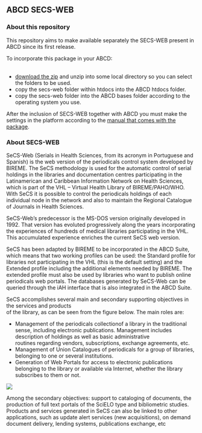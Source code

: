 ## ABCD SECS-WEB

### About this repository

This repository aims to make available separately the SECS-WEB present in ABCD since its first release.

To incorporate this package in your ABCD:  
 

*   [download the zip](https://github.com/ABCD-Community/abcd-secs-web.git) and unzip into some local directory so you can select the folders to be used.
*   copy the secs-web folder within htdocs into the ABCD htdocs folder.
*   copy the secs-web folder into the ABCD bases folder according to the operating system you use.

After the inclusion of SECS-WEB together with ABCD you must make the settings in the platform according to the [manual that comes with the package](https://github.com/ABCD-Community/abcd-secs-web/blob/main/Manual-SeCS-Web-0.9-en.pdf).

### About SECS-WEB

SeCS-Web (Serials in Health Sciences, from its acronym in Portuguese and Spanish) is the web version of the periodicals control system developed by BIREME. The SeCS methodology is used for the automatic control of serial holdings in the libraries and documentation centres participating in the Latinamerican and Caribbean Information Network on Health Sciences, which is part of the VHL – Virtual Health Library of BIREME/PAHO/WHO. With SeCS it is possible to control the periodicals holdings of each individual node in the network and also to maintain the Regional Catalogue of Journals in Health Sciences. 

SeCS-Web’s predecessor is the MS-DOS version originally developed in 1992. That version has evoluted progressively along the years incorporating the experiences of hundreds of medical libraries participating in the VHL. This accumulated experience enriches the current SeCS web version. 

SeCS has been adapted by BIREME to be incorporated in the ABCD Suite, which means that two working profiles can be used: the Standard profile for libraries not participating in the VHL (this is the default setting) and the Extended profile including the additional elements needed by BIREME. The extended profile must also be used by libraries who want to publish online periodicals web portals. The databases generated by SeCS-Web can be queried through the iAH interface that is also integrated in the ABCD Suite.

SeCS accomplishes several main and secondary supporting objectives in the services and products  
of the library, as can be seen from the figure below. The main roles are:  

*   Management of the periodicals collectionof a library in the traditional sense, including electronic publications. Management includes description of holdings as well as basic administrative  
    routines regarding vendors, subscriptions, exchange agreements, etc.
*   Management of Union Catalogues of periodicals for a group of libraries, belonging to one or several institutions.
*   Generation of Web Portals for access to electronic publications belonging to the library or available via Internet, whether the library subscribes to them or not.

![](https://user-images.githubusercontent.com/20482054/146124042-3a0cf322-807e-49a1-8c81-f104d4bd5bee.png)

Among the secondary objectives: support to cataloging of documents, the production of full text portals of the SciELO type and bibliometric studies. Products and services generated in SeCS can also be linked to other applications, such as update alert services (new acquisitions), on demand document delivery, lending systems, publications exchange, etc
